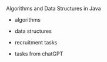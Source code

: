 Algorithms and Data Structures in Java 

- algorithms 

- data structures

- recruitment tasks

- tasks from chatGPT
